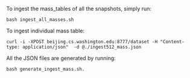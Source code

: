 
To ingest the mass_tables of all the snapshots, simply run:
	
	bash ingest_all_masses.sh

To ingest individual mass table:

	curl -i -XPOST beijing.cs.washington.edu:8777/dataset -H "Content-type: application/json"  -d @./ingest512_mass.json

All the JSON files are generated by running:

	bash generate_ingest_mass.sh.